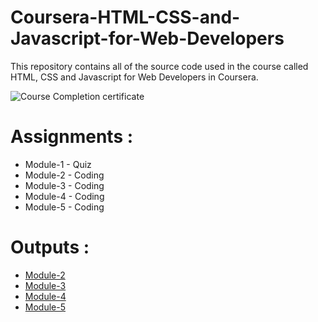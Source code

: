 # Coursera-HTML-CSS-and-Javascript-for-Web-Developers

This repository contains all of the source code used in the course called HTML, CSS and Javascript for Web Developers in Coursera.

![Course Completion certificate](https://gracele239.github.io/coursera-test/Certification.png)


# Assignments :

* Module-1 - Quiz 
* Module-2 - Coding
* Module-3 - Coding
* Module-4 - Coding
* Module-5 - Coding


# Outputs :

* [Module-2](https://gracele239.github.io/coursera-test/Module2)
* [Module-3](https://gracele239.github.io/coursera-test/Module3)
* [Module-4](https://gracele239.github.io/coursera-test/Module4)
* [Module-5](https://gracele239.github.io/coursera-test/Module5)
